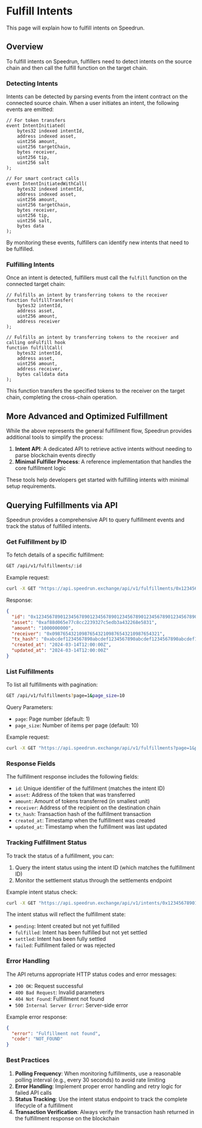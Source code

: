 # Fulfill Intents

This page will explain how to fulfill intents on Speedrun.

## Overview

To fulfill intents on Speedrun, fulfillers need to detect intents on the source chain and then call the fulfill function on the target chain.

### Detecting Intents

Intents can be detected by parsing events from the intent contract on the connected source chain. When a user initiates an intent, the following events are emitted:

```solidity
// For token transfers
event IntentInitiated(
    bytes32 indexed intentId,
    address indexed asset,
    uint256 amount,
    uint256 targetChain,
    bytes receiver,
    uint256 tip,
    uint256 salt
);

// For smart contract calls
event IntentInitiatedWithCall(
    bytes32 indexed intentId,
    address indexed asset,
    uint256 amount,
    uint256 targetChain,
    bytes receiver,
    uint256 tip,
    uint256 salt,
    bytes data
);
```

By monitoring these events, fulfillers can identify new intents that need to be fulfilled.

### Fulfilling Intents

Once an intent is detected, fulfillers must call the `fulfill` function on the connected target chain:

```solidity
// Fulfills an intent by transferring tokens to the receiver
function fulfillTransfer(
    bytes32 intentId,
    address asset,
    uint256 amount,
    address receiver
);

// Fulfills an intent by transferring tokens to the receiver and calling onFulfill hook
function fulfillCall(
    bytes32 intentId,
    address asset,
    uint256 amount,
    address receiver,
    bytes calldata data
);
```

This function transfers the specified tokens to the receiver on the target chain, completing the cross-chain operation.

## More Advanced and Optimized Fulfillment

While the above represents the general fulfillment flow, Speedrun provides additional tools to simplify the process:

1. **Intent API**: A dedicated API to retrieve active intents without needing to parse blockchain events directly
2. **Minimal Fulfiller Process**: A reference implementation that handles the core fulfillment logic

These tools help developers get started with fulfilling intents with minimal setup requirements.

## Querying Fulfillments via API

Speedrun provides a comprehensive API to query fulfillment events and track the status of fulfilled intents.

### Get Fulfillment by ID

To fetch details of a specific fulfillment:

```bash
GET /api/v1/fulfillments/:id
```

Example request:
```bash
curl -X GET "https://api.speedrun.exchange/api/v1/fulfillments/0x1234567890123456789012345678901234567890123456789012345678901234"
```

Response:
```json
{
  "id": "0x1234567890123456789012345678901234567890123456789012345678901234",
  "asset": "0xaf88d065e77c8cc2239327c5edb3a432268e5831",
  "amount": "1000000000",
  "receiver": "0x0987654321098765432109876543210987654321",
  "tx_hash": "0xabcdef1234567890abcdef1234567890abcdef1234567890abcdef1234567890",
  "created_at": "2024-03-14T12:00:00Z",
  "updated_at": "2024-03-14T12:00:00Z"
}
```

### List Fulfillments

To list all fulfillments with pagination:

```bash
GET /api/v1/fulfillments?page=1&page_size=10
```

Query Parameters:
- `page`: Page number (default: 1)
- `page_size`: Number of items per page (default: 10)

Example request:
```bash
curl -X GET "https://api.speedrun.exchange/api/v1/fulfillments?page=1&page_size=10"
```

### Response Fields

The fulfillment response includes the following fields:

- `id`: Unique identifier of the fulfillment (matches the intent ID)
- `asset`: Address of the token that was transferred
- `amount`: Amount of tokens transferred (in smallest unit)
- `receiver`: Address of the recipient on the destination chain
- `tx_hash`: Transaction hash of the fulfillment transaction
- `created_at`: Timestamp when the fulfillment was created
- `updated_at`: Timestamp when the fulfillment was last updated

### Tracking Fulfillment Status

To track the status of a fulfillment, you can:

1. Query the intent status using the intent ID (which matches the fulfillment ID)
2. Monitor the settlement status through the settlements endpoint

Example intent status check:
```bash
curl -X GET "https://api.speedrun.exchange/api/v1/intents/0x1234567890123456789012345678901234567890123456789012345678901234"
```

The intent status will reflect the fulfillment state:
- `pending`: Intent created but not yet fulfilled
- `fulfilled`: Intent has been fulfilled but not yet settled
- `settled`: Intent has been fully settled
- `failed`: Fulfillment failed or was rejected

### Error Handling

The API returns appropriate HTTP status codes and error messages:

- `200 OK`: Request successful
- `400 Bad Request`: Invalid parameters
- `404 Not Found`: Fulfillment not found
- `500 Internal Server Error`: Server-side error

Example error response:
```json
{
  "error": "Fulfillment not found",
  "code": "NOT_FOUND"
}
```

### Best Practices

1. **Polling Frequency**: When monitoring fulfillments, use a reasonable polling interval (e.g., every 30 seconds) to avoid rate limiting
2. **Error Handling**: Implement proper error handling and retry logic for failed API calls
3. **Status Tracking**: Use the intent status endpoint to track the complete lifecycle of a fulfillment
4. **Transaction Verification**: Always verify the transaction hash returned in the fulfillment response on the blockchain
